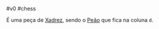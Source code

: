 
#v0  #chess 

É uma peça de [Xadrez](index/Xadrez.md), sendo o [Peão](_insight/Peão.md) que fica na coluna `d`.
